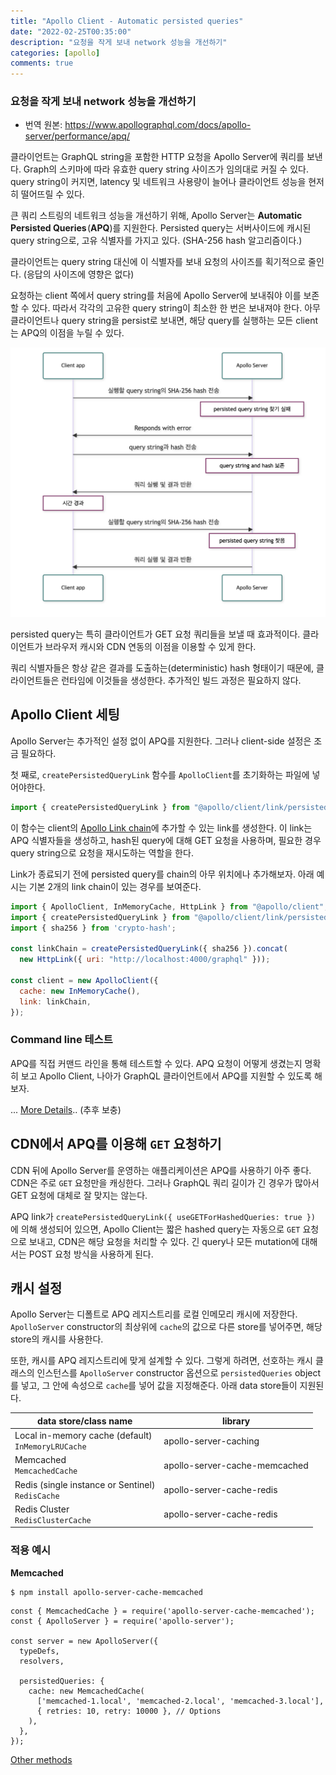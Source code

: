 ```yaml
---
title: "Apollo Client - Automatic persisted queries"
date: "2022-02-25T00:35:00"
description: "요청을 작게 보내 network 성능을 개선하기"
categories: [apollo]
comments: true
---
```


### 요청을 작게 보내 network 성능을 개선하기

- 번역 원본: https://www.apollographql.com/docs/apollo-server/performance/apq/

클라이언트는 GraphQL string을 포함한 HTTP 요청을 Apollo Server에 쿼리를 보낸다. Graph의 스키마에 따라 유효한 query string 사이즈가 임의대로 커질 수 있다. query string이 커지면, latency 및 네트워크 사용량이 늘어나 클라이언트 성능을 현저히 떨어뜨릴 수 있다.

큰 쿼리 스트링의 네트워크 성능을 개선하기 위해, Apollo Server는 **Automatic Persisted Queries** (**APQ**)를 지원한다. Persisted query는 서버사이드에 캐시된 query string으로, 고유 식별자를 가지고 있다. (SHA-256 hash 알고리즘이다.)

클라이언트는 query string 대신에 이 식별자를 보내 요청의 사이즈를 획기적으로 줄인다. (응답의 사이즈에 영향은 없다)

요청하는 client 쪽에서 query string를 처음에 Apollo Server에 보내줘야 이를 보존할 수 있다. 따라서 각각의 고유한 query string이 최소한 한 번은 보내져야 한다. 아무 클라이언트나 query string을 persist로 보내면, 해당 query를 실행하는 모든 client는 APQ의 이점을 누릴 수 있다.

![APQ](../../assets/automatic-persisted-query/apq.png)

persisted query는 특히 클라이언트가 GET 요청 쿼리들을 보낼 때 효과적이다. 클라이언트가 브라우저 캐시와 CDN 연동의 이점을 이용할 수 있게 한다.

쿼리 식별자들은 항상 같은 결과를 도출하는(deterministic) hash 형태이기 때문에, 클라이언트들은 런타임에 이것들을 생성한다. 추가적인 빌드 과정은 필요하지 않다.

## Apollo Client 세팅

Apollo Server는 추가적인 설정 없이 APQ를 지원한다. 그러나 client-side 설정은 조금 필요하다.

첫 째로, `createPersistedQueryLink` 함수를 `ApolloClient`를 초기화하는 파일에 넣어야한다.

```jsx
import { createPersistedQueryLink } from "@apollo/client/link/persisted-queries";
```

이 함수는 client의 [Apollo Link chain](https://www.apollographql.com/docs/react/api/link/introduction/)에 추가할 수 있는 link를 생성한다. 이 link는 APQ 식별자들을 생성하고, hash된 query에 대해 GET 요청을 사용하며, 필요한 경우 query string으로 요청을 재시도하는 역할을 한다.

Link가 종료되기 전에 persisted query를 chain의 아무 위치에나 추가해보자. 아래 예시는 기본 2개의 link chain이 있는 경우를 보여준다.

```jsx
import { ApolloClient, InMemoryCache, HttpLink } from "@apollo/client";
import { createPersistedQueryLink } from "@apollo/client/link/persisted-queries";
import { sha256 } from 'crypto-hash';

const linkChain = createPersistedQueryLink({ sha256 }).concat(
  new HttpLink({ uri: "http://localhost:4000/graphql" }));

const client = new ApolloClient({
  cache: new InMemoryCache(),
  link: linkChain,
});
```

### Command line 테스트

APQ를 직접 커맨드 라인을 통해 테스트할 수 있다. APQ 요청이 어떻게 생겼는지 명확히 보고 Apollo Client, 나아가 GraphQL 클라이언트에서 APQ를 지원할 수 있도록 해보자.

... [More Details](https://www.apollographql.com/docs/apollo-server/performance/apq/#command-line-testing).. (추후 보충)

## CDN에서 APQ를 이용해 `GET` 요청하기

CDN 뒤에 Apollo Server를 운영하는 애플리케이션은 APQ를 사용하기 아주 좋다. CDN은 주로 `GET` 요청만을 캐싱한다. 그러나 GraphQL 쿼리 길이가 긴 경우가 많아서 GET 요청에 대체로 잘 맞지는 않는다.

APQ link가 `createPersistedQueryLink({ useGETForHashedQueries: true })` 에 의해 생성되어 있으면, Apollo Client는 짧은 hashed query는 자동으로 `GET` 요청으로 보내고, CDN은 해당 요청을 처리할 수 있다. 긴 query나 모든 mutation에 대해서는 POST 요청 방식을 사용하게 된다.

## 캐시 설정

Apollo Server는 디폴트로 APQ 레지스트리를 로컬 인메모리 캐시에 저장한다. `ApolloServer` constructor의 최상위에 `cache`의 값으로 다른 store를 넣어주면, 해당 store의 캐시를 사용한다.

또한, 캐시를 APQ 레지스트리에 맞게 설계할 수 있다. 그렇게 하려면, 선호하는 캐시 클래스의 인스턴스를 `ApolloServer` constructor 옵션으로 `persistedQueries` object를 넣고, 그 안에 속성으로 `cache`를 넣어 값을 지정해준다. 아래 data store들이 지원된다.

| data store/class name | library |
| --- | --- |
| Local in-memory cache (default)<br>`InMemoryLRUCache` | apollo-server-caching |
| Memcached<br>`MemcachedCache` | apollo-server-cache-memcached |
| Redis (single instance or Sentinel)<br>`RedisCache` | apollo-server-cache-redis |
| Redis Cluster<br>`RedisClusterCache` | apollo-server-cache-redis |

### 적용 예시

**Memcached**
```tsx
$ npm install apollo-server-cache-memcached
```

```tsx
const { MemcachedCache } = require('apollo-server-cache-memcached');
const { ApolloServer } = require('apollo-server');

const server = new ApolloServer({
  typeDefs,
  resolvers,

  persistedQueries: {
    cache: new MemcachedCache(
      ['memcached-1.local', 'memcached-2.local', 'memcached-3.local'],
      { retries: 10, retry: 10000 }, // Options
    ),
  },
});
```

[Other methods](https://www.apollographql.com/docs/apollo-server/performance/apq/#cache-configuration)